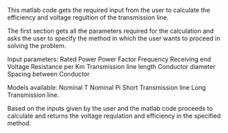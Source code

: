 This matlab code gets the required input from the user to calculate the efficiency and voltage regultion of the transmission line.

The first section gets all the parameters required for the calculation and asks the user to specify the method in which the user wants to proceed in solving the problem.

Input parameters: 
Rated Power
Power Factor 
Frequency 
Receiving end Voltage 
Resistance per Km
Transmission line length
Conductor diameter 
Spacing between Conductor

Models available: 
Nominal T 
Nominal Pi
Short Transmission line
Long Transmission line.

Based on the inputs given by the user and the matlab code proceeds to calculate and returns the voltage requlation and efficiency in the specified method.